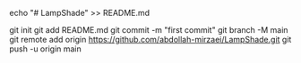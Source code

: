 echo "# LampShade" >> README.md
 
git init
git add README.md
git commit -m "first commit"
git branch -M main
git remote add origin https://github.com/abdollah-mirzaei/LampShade.git
git push -u origin main
